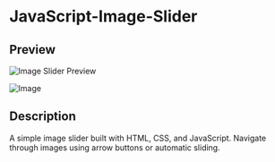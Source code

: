 # JavaScript-Image-Slider
## Preview
![Image Slider Preview](![Image](https://github.com/user-attachments/assets/6b7b7c4c-30b1-4163-9703-269c08a360de)
)

![Image](https://github.com/user-attachments/assets/6b7b7c4c-30b1-4163-9703-269c08a360de)




## Description
A simple image slider built with HTML, CSS, and JavaScript. Navigate through images using arrow buttons or automatic sliding.
